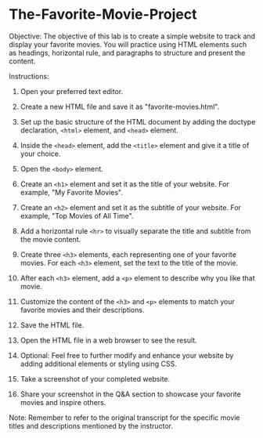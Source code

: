 # The-Favorite-Movie-Project

Objective: The objective of this lab is to create a simple website to track and display your favorite movies. You will practice using HTML elements such as headings, horizontal rule, and paragraphs to structure and present the content.

Instructions:

1. Open your preferred text editor.

2. Create a new HTML file and save it as "favorite-movies.html".

3. Set up the basic structure of the HTML document by adding the doctype declaration, `<html>` element, and `<head>` element.

4. Inside the `<head>` element, add the `<title>` element and give it a title of your choice.

5. Open the `<body>` element.

6. Create an `<h1>` element and set it as the title of your website. For example, "My Favorite Movies".

7. Create an `<h2>` element and set it as the subtitle of your website. For example, "Top Movies of All Time".

8. Add a horizontal rule `<hr>` to visually separate the title and subtitle from the movie content.

9. Create three `<h3>` elements, each representing one of your favorite movies. For each `<h3>` element, set the text to the title of the movie.

10. After each `<h3>` element, add a `<p>` element to describe why you like that movie.

11. Customize the content of the `<h3>` and `<p>` elements to match your favorite movies and their descriptions.

12. Save the HTML file.

13. Open the HTML file in a web browser to see the result.

14. Optional: Feel free to further modify and enhance your website by adding additional elements or styling using CSS.

15. Take a screenshot of your completed website.

16. Share your screenshot in the Q&A section to showcase your favorite movies and inspire others.

Note: Remember to refer to the original transcript for the specific movie titles and descriptions mentioned by the instructor.
